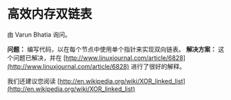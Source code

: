 # 高效内存双链表

由 Varun Bhatia 询问。

**问题：**
编写代码，以在每个节点中使用单个指针来实现双向链表。
 **解决方案：**
这个问题已解决，并在 [http://www.linuxjournal.com/article/6828](http://www.linuxjournal.com/article/6828) 进行了很好的解释。

我们还建议您阅读 [http://en.wikipedia.org/wiki/XOR_linked_list](http://en.wikipedia.org/wiki/XOR_linked_list)


